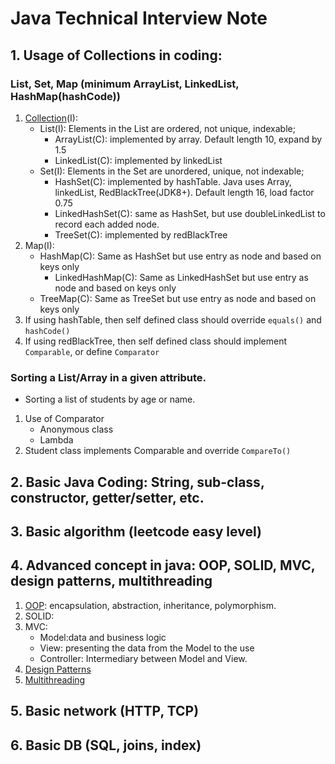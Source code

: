 # Java Technical Interview Note
## 1. Usage of Collections in coding:
### List, Set, Map (minimum ArrayList, LinkedList, HashMap(hashCode))
1. [Collection](../topics/3_CollectionsMaps.md)(I):
    - List(I): Elements in the List are ordered, not unique, indexable;
        - ArrayList(C): implemented by array. Default length 10, expand by 1.5
        - LinkedList(C): implemented by linkedList
    - Set(I): Elements in the Set are unordered, unique, not indexable;
        - HashSet(C): implemented by hashTable. Java uses Array, linkedList, RedBlackTree(JDK8+). Default length 16, load factor 0.75
        - LinkedHashSet(C): same as HashSet, but use doubleLinkedList to record each added node.
        - TreeSet(C): implemented by redBlackTree
2. Map(I):
    - HashMap(C): Same as HashSet but use entry as node and based on keys only
        - LinkedHashMap(C): Same as LinkedHashSet but use entry as node and based on keys only
    - TreeMap(C): Same as TreeSet but use entry as node and based on keys only
3. If using hashTable, then self defined class should override `equals()` and `hashCode()`
4. If using redBlackTree, then self defined class should implement `Comparable`, or define `Comparator`

### Sorting a List/Array in a given attribute. 
- Sorting a list of students by age or name.
1. Use of Comparator
   - Anonymous class
   - Lambda
2. Student class implements Comparable and override `CompareTo()`

## 2. Basic Java Coding: String, sub-class, constructor, getter/setter, etc.


## 3. Basic algorithm (leetcode easy level)

## 4. Advanced concept in java: OOP, SOLID, MVC, design patterns, multithreading
1. [OOP](../topics/2_ObjectOrientedProgramming.md): encapsulation, abstraction, inheritance, polymorphism.
2. SOLID:
3. MVC: 
   - Model:data and business logic
   - View: presenting the data from the Model to the use 
   - Controller: Intermediary between Model and View.
4. [Design Patterns](../topics/4_DesignPattern.md)
5. [Multithreading](../topics/7_Multithreading.md)

## 5. Basic network (HTTP, TCP)

## 6. Basic DB (SQL, joins, index)
